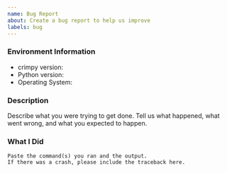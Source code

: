 ```yaml
---
name: Bug Report
about: Create a bug report to help us improve
labels: bug
---
```


<!-- Please search existing issues to avoid creating duplicates. -->

### Environment Information

-   crimpy version:
-   Python version:
-   Operating System:

### Description

Describe what you were trying to get done.
Tell us what happened, what went wrong, and what you expected to happen.

### What I Did

```
Paste the command(s) you ran and the output.
If there was a crash, please include the traceback here.
```
